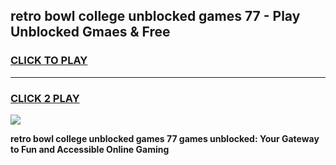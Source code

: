 
## retro bowl college unblocked games 77 - Play Unblocked Gmaes & Free
<h3>
<a href="https://premium.freeplayer.one?title=retro_bowl_college_unblocked_games_77&ref=20F">CLICK TO PLAY</a></h3>
<hr>

<h3>
<a href="https://premium.freeplayer.one?title=retro_bowl_college_unblocked_games_77&ref=20F">CLICK 2 PLAY</a>
  
</h3>

<a href="https://premium.freeplayer.one?title=retro_bowl_college_unblocked_games_77&ref=20F/"><img src="https://clearcache.store/games.png"></a>


**retro bowl college unblocked games 77 games unblocked: Your Gateway to Fun and Accessible Online Gaming**
